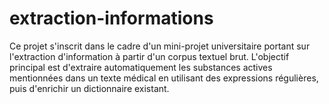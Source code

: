 # extraction-informations
Ce projet s'inscrit dans le cadre d'un mini-projet universitaire portant sur l'extraction d'information à partir d'un corpus textuel brut. L'objectif principal est d'extraire automatiquement les substances actives mentionnées dans un texte médical en utilisant des expressions régulières, puis d'enrichir un dictionnaire existant.
